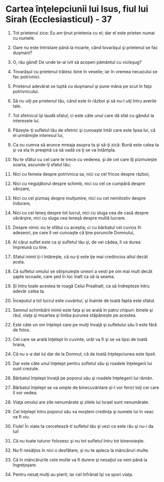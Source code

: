 # Cartea &#238;n&#355;elepciunii lui Isus, fiul lui Sirah (Ecclesiasticul) - 37

1. Tot prietenul zice: Eu am ţinut prietenia cu el; dar el este prieten numai cu numele. 

2. Oare nu este întristare până la moarte, când tovarăşul şi prietenul se fac duşmani? 

3. O, rău gând! De unde te-ai ivit să acoperi pământul cu vicleşug? 

4. Tovarăşul cu prietenul trăiesc bine în veselie; iar în vremea necazului se fac potrivnici. 

5. Prietenul adevărat se luptă cu duşmanul şi pune mâna pe scut în faţa potrivnicului. 

6. Să nu uiţi pe prietenul tău, când este în război şi să nu-l uiţi întru averile tale. 

7. Tot sfetnicul îşi laudă sfatul; ci este câte unul care dă sfat cu gândul la interesele lui. 

8. Păzeşte-ţi sufletul tău de sfetnic şi cunoaşte întâi care este lipsa lui, că el urmăreşte interesul lui, 

9. Ca nu cumva să arunce mreaja asupra ta şi să-ţi zică: Bună este calea ta şi va sta în preajmă ca să vadă ce ţi se va întâmpla. 

10. Nu te sfătui cu cel care te trece cu vederea, şi de cel care îţi pizmuieşte soarta, ascunde-ţi sfatul tău; 

11. Nici cu femeia despre potrivnica sa, nici cu cel fricos despre război, 

12. Nici cu neguţătorul despre schimb, nici cu cel ce cumpără despre vânzare, 

13. Nici cu cel pizmaş despre mulţumire, nici cu cel nemilostiv despre îndurare, 

14. Nici cu cel leneş despre tot lucrul, nici cu sluga cea de casă despre săvârşire, nici cu sluga cea leneşă despre multă lucrare. 

15. Despre nimic nu te sfătui cu aceştia; ci cu bărbatul cel cuvios fii adeseori, pe care îl vei cunoaşte că ţine poruncile Domnului, 

16. Al cărui suflet este ca şi sufletul tău şi, de vei cădea, îl va durea împreună cu tine. 

17. Sfatul inimii ţi-l întăreşte, că nu-ţi este ţie mai credincios altul decât acela. 

18. Că sufletul omului se obişnuieşte uneori a vesti pe om mai mult decât şapte iscoade, care şed în loc înalt ca să ia seama. 

19. Şi întru toate acestea te roagă Celui Preaînalt, ca să îndrepteze întru adevăr calea ta. 

20. Începutul a tot lucrul este cuvântul, şi înainte de toată fapta este sfatul. 

21. Semnul schimbării inimii este faţa şi se arată în patru chipuri: binele şi răul, viaţa şi moartea şi limba pururea stăpâneşte pe acestea. 

22. Este câte un om înţelept care pe mulţi învaţă şi sufletului său îi este fără de folos. 

23. Cel care se arată înţelept în cuvinte, urât va fi şi se va lipsi de toată hrana, 

24. Că nu s-a dat lui dar de la Domnul; că de toată înţelepciunea este lipsit. 

25. Dar este câte unul înţelept pentru sufletul său şi roadele înţelegerii lui sunt crezute. 

26. Bărbatul înţelept învaţă pe poporul său şi roadele înţelegerii lui rămân. 

27. Bărbatul înţelept se va umple de binecuvântare şi-l vor ferici toţi cei care îl vor vedea. 

28. Viaţa omului are zile nenumărate şi zilele lui Israel sunt nenumărate. 

29. Cel înţelept întru poporul său va moşteni credinţa şi numele lui în veac va fi viu. 

30. Fiule! În viata ta cercetează-ti sufletul tău şi vezi ce este rău şi nu-i da lui! 

31. Că nu toate tuturor folosesc şi nu tot sufletul întru tot binevoieşte. 

32. Nu fi nesăţios în nici o desfătare, şi nu te apleca la mâncăruri multe. 

33. Că în mâncărurile cele multe va fi durere şi nesaţiul va veni până la îngreţoşare. 

34. Pentru nesaţ mulţi au pierit; iar cel înfrânat îşi va spori viaţa. 


